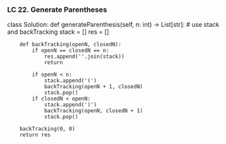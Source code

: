 ### LC 22. Generate Parentheses
class Solution:
    def generateParenthesis(self, n: int) -> List[str]:
        # use stack and backTracking
        stack = []
        res = []

        def backTracking(openN, closedN):
            if openN == closedN == n:
                res.append(''.join(stack))
                return 
            
            if openN < n:
                stack.append('(')
                backTracking(openN + 1, closedN)
                stack.pop()
            if closedN < openN:
                stack.append(')')
                backTracking(openN, closedN + 1)
                stack.pop()
                
        backTracking(0, 0)
        return res